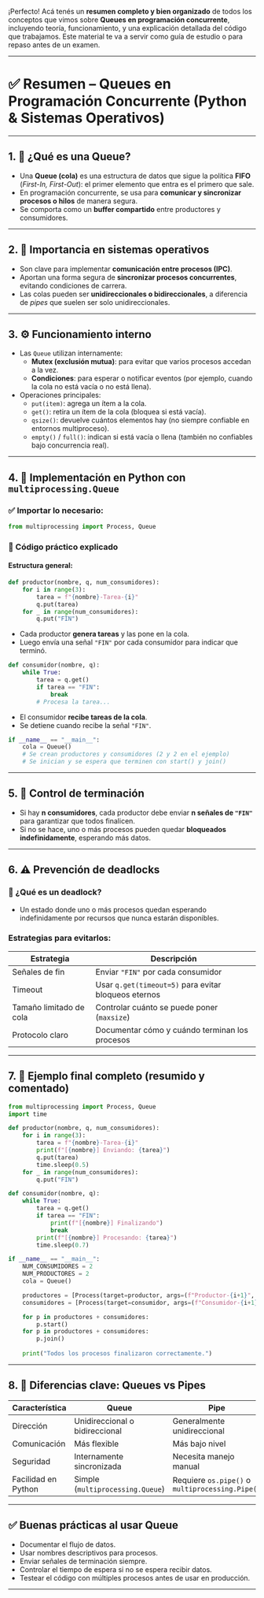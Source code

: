 ¡Perfecto! Acá tenés un **resumen completo y bien organizado** de todos los conceptos que vimos sobre **Queues en programación concurrente**, incluyendo teoría, funcionamiento, y una explicación detallada del código que trabajamos. Este material te va a servir como guía de estudio o para repaso antes de un examen.

---

# ✅ **Resumen – Queues en Programación Concurrente (Python & Sistemas Operativos)**

---

## 1. 📌 ¿Qué es una Queue?

- Una **Queue (cola)** es una estructura de datos que sigue la política **FIFO** (*First-In, First-Out*): el primer elemento que entra es el primero que sale.
- En programación concurrente, se usa para **comunicar y sincronizar procesos o hilos** de manera segura.
- Se comporta como un **buffer compartido** entre productores y consumidores.

---

## 2. 🧠 Importancia en sistemas operativos

- Son clave para implementar **comunicación entre procesos (IPC)**.
- Aportan una forma segura de **sincronizar procesos concurrentes**, evitando condiciones de carrera.
- Las colas pueden ser **unidireccionales o bidireccionales**, a diferencia de *pipes* que suelen ser solo unidireccionales.

---

## 3. ⚙️ Funcionamiento interno

- Las `Queue` utilizan internamente:
  - **Mutex (exclusión mutua)**: para evitar que varios procesos accedan a la vez.
  - **Condiciones**: para esperar o notificar eventos (por ejemplo, cuando la cola no está vacía o no está llena).
- Operaciones principales:
  - `put(item)`: agrega un ítem a la cola.
  - `get()`: retira un ítem de la cola (bloquea si está vacía).
  - `qsize()`: devuelve cuántos elementos hay (no siempre confiable en entornos multiproceso).
  - `empty()` / `full()`: indican si está vacía o llena (también no confiables bajo concurrencia real).

---

## 4. 🐍 Implementación en Python con `multiprocessing.Queue`

### ✅ Importar lo necesario:
```python
from multiprocessing import Process, Queue
```

### 🧪 Código práctico explicado

#### Estructura general:
```python
def productor(nombre, q, num_consumidores):
    for i in range(3):
        tarea = f"{nombre}-Tarea-{i}"
        q.put(tarea)
    for _ in range(num_consumidores):
        q.put("FIN")
```
- Cada productor **genera tareas** y las pone en la cola.
- Luego envía una señal `"FIN"` por cada consumidor para indicar que terminó.

```python
def consumidor(nombre, q):
    while True:
        tarea = q.get()
        if tarea == "FIN":
            break
        # Procesa la tarea...
```
- El consumidor **recibe tareas de la cola**.
- Se detiene cuando recibe la señal `"FIN"`.

```python
if __name__ == "__main__":
    cola = Queue()
    # Se crean productores y consumidores (2 y 2 en el ejemplo)
    # Se inician y se espera que terminen con start() y join()
```

---

## 5. 🧩 Control de terminación

- Si hay **n consumidores**, cada productor debe enviar **n señales de `"FIN"`** para garantizar que todos finalicen.
- Si no se hace, uno o más procesos pueden quedar **bloqueados indefinidamente**, esperando más datos.

---

## 6. ⚠️ Prevención de deadlocks

### 🧱 ¿Qué es un deadlock?
- Un estado donde uno o más procesos quedan esperando indefinidamente por recursos que nunca estarán disponibles.

### Estrategias para evitarlos:

| Estrategia | Descripción |
|-----------|-------------|
| Señales de fin | Enviar `"FIN"` por cada consumidor |
| Timeout | Usar `q.get(timeout=5)` para evitar bloqueos eternos |
| Tamaño limitado de cola | Controlar cuánto se puede poner (`maxsize`) |
| Protocolo claro | Documentar cómo y cuándo terminan los procesos |

---

## 7. 🧪 Ejemplo final completo (resumido y comentado)

```python
from multiprocessing import Process, Queue
import time

def productor(nombre, q, num_consumidores):
    for i in range(3):
        tarea = f"{nombre}-Tarea-{i}"
        print(f"[{nombre}] Enviando: {tarea}")
        q.put(tarea)
        time.sleep(0.5)
    for _ in range(num_consumidores):
        q.put("FIN")

def consumidor(nombre, q):
    while True:
        tarea = q.get()
        if tarea == "FIN":
            print(f"[{nombre}] Finalizando")
            break
        print(f"[{nombre}] Procesando: {tarea}")
        time.sleep(0.7)

if __name__ == "__main__":
    NUM_CONSUMIDORES = 2
    NUM_PRODUCTORES = 2
    cola = Queue()

    productores = [Process(target=productor, args=(f"Productor-{i+1}", cola, NUM_CONSUMIDORES)) for i in range(NUM_PRODUCTORES)]
    consumidores = [Process(target=consumidor, args=(f"Consumidor-{i+1}", cola)) for i in range(NUM_CONSUMIDORES)]

    for p in productores + consumidores:
        p.start()
    for p in productores + consumidores:
        p.join()
    
    print("Todos los procesos finalizaron correctamente.")
```

---

## 8. 📌 Diferencias clave: Queues vs Pipes

| Característica      | Queue                           | Pipe                     |
|---------------------|----------------------------------|--------------------------|
| Dirección           | Unidireccional o bidireccional   | Generalmente unidireccional |
| Comunicación        | Más flexible                     | Más bajo nivel           |
| Seguridad           | Internamente sincronizada        | Necesita manejo manual   |
| Facilidad en Python | Simple (`multiprocessing.Queue`) | Requiere `os.pipe()` o `multiprocessing.Pipe()` |

---

## ✅ Buenas prácticas al usar Queue

- Documentar el flujo de datos.
- Usar nombres descriptivos para procesos.
- Enviar señales de terminación siempre.
- Controlar el tiempo de espera si no se espera recibir datos.
- Testear el código con múltiples procesos antes de usar en producción.

---


